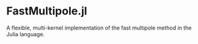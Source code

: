 # FastMultipole.jl
A flexible, multi-kernel implementation of the fast multipole method in the Julia language.
